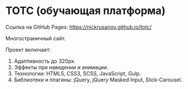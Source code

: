# TOTC (обучающая платформа)

Ссылка на GitHub Pages: https://nickrusanov.github.io/totc/

Многостраничный сайт.

Проект включает:
1. Адаптивность до 320px.
2. Эффекты при наведении и анимации.
3. Технологии: HTML5, CSS3, SCSS, JavaScript, Gulp.
4. Библиотеки и плагины: jQuery, jQuery Masked Input, Slick-Carousel.